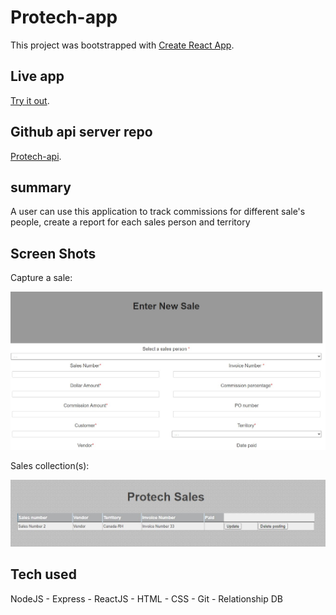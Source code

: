# Protech-app

This project was bootstrapped with [Create React App](https://github.com/facebook/create-react-app).

## Live app

[Try it out](https://protech-app.vercel.app/collection).

## Github api server repo

[Protech-api](https://github.com/dadetifa1/Protech-api).

## summary 

A user can use this application to track commissions for different sale's people, create a report for each sales person and territory 


## Screen Shots
Capture a sale:

![Landing Page](screen_shots/sales_entry.jpg)

Sales collection(s):

![sample results](screen_shots/sales_collections.jpg)


## Tech used 
NodeJS - Express - ReactJS - HTML - CSS - Git - Relationship DB








